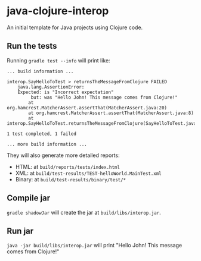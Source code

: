 # java-clojure-interop
An initial template for Java projects using Clojure code.

## Run the tests
Running `gradle test --info` will print like:

```
... build information ...

interop.SayHelloToTest > returnsTheMessageFromClojure FAILED
    java.lang.AssertionError:
    Expected: is "Incorrect expectation"
         but: was "Hello John! This message comes from Clojure!"
        at org.hamcrest.MatcherAssert.assertThat(MatcherAssert.java:20)
        at org.hamcrest.MatcherAssert.assertThat(MatcherAssert.java:8)
        at interop.SayHelloToTest.returnsTheMessageFromClojure(SayHelloToTest.java:11)

1 test completed, 1 failed

... more build information ...
```

They will also generate more detailed reports:
* HTML: at `build/reports/tests/index.html`
* XML: at `build/test-results/TEST-helloWorld.MainTest.xml`
* Binary: at `build/test-results/binary/test/*`

## Compile jar
`gradle shadowJar` will create the jar at `build/libs/interop.jar`.

## Run jar
`java -jar build/libs/interop.jar` will print "Hello John! This message comes from Clojure!"

